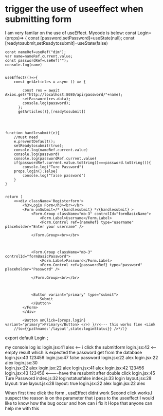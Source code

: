 
# trigger the use of useeffect when submitting form

I am very familar on the use of useEffect.
Mycode is below:
const Login=(props)=>  {
    const [password,setPassword]=useState(null);
    const [readytosubmit,setReadytosubmit]=useState(false)

    const nameRef=useRef("dim");
    var name=nameRef.current.value;
    const passwordRef=useRef("");
    console.log(name)
    

    useEffect(()=>{
        const getArticles = async () => {
            
            const res = await Axios.get("http://localhost:8080/api/password/"+name);
            setPassword(res.data);
            console.log(password);
          };
          getArticles()},[readytosubmit])  
    
        
       
    
    function handlesubmit(e){
        //must need
        e.preventDefault();
        setReadytosubmit(true);
        console.log(nameRef.current.value)
        console.log(password) 
        console.log(passwordRef.current.value)
        if(passwordRef.current.value.toString()===password.toString()){
            console.log("Ture Password")
        props.login();}else{
            console.log("false password")
        }
    }
    
    
    return (
        <><div className='Registerform'>
            <h3>Login Form</h3><br></br>
            <Form onSubmit=/* {handlesubmit} */{handlesubmit} >
                <Form.Group className="mb-3" controlId="formBasicName">
                    <Form.Label>Username</Form.Label>
                    <Form.Control ref={nameRef} type="username" placeholder="Enter your username" />

                </Form.Group><br></br>
                


                <Form.Group className="mb-3" controlId="formBasicPassword">
                    <Form.Label>Password</Form.Label>
                    <Form.Control ref={passwordRef} type="password" placeholder="Password" />
                    
                </Form.Group><br></br>

               

                <Button variant="primary" type="submit">
                    Submit
                </Button>
            </Form>
            </div>
            
            <Button onClick={props.login} variant="primary">Primary</Button> </>) }//<--- this works fine <Link
        //to={{pathname:'/layout',state:loginStatus}} />*/)}
    


 
export default Login ;

my console log is:
login.jsx:41 alex <-- i click the submitform
login.jsx:42      <--empty result which is expected the password get from the database
login.jsx:43 123456
login.jsx:47 false password
login.jsx:22 alex
login.jsx:22 alex
login.jsx:30      
login.jsx:22 alex
login.jsx:22 alex
login.jsx:41 alex
login.jsx:42 123456
login.jsx:43 123456 <----have the resubmit after double click
login.jsx:45 Ture Password
index.js:32 loginstatusfalse
index.js:33 login
layout.jsx:28 layout: true
layout.jsx:28 layout: true
login.jsx:22 alex
login.jsx:22 alex

When first time click the form , useEffect didnt work
Second click works.I suspect the reason is on the parameter that i pass to the useeffect
I would like to know how the bug occur and how can i fix it
Hope that anyone can help me with this

        